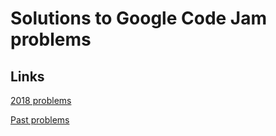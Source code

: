 # Solutions to Google Code Jam problems

Links
-----
[2018 problems](https://codejam.withgoogle.com/2018/challenges)

[Past problems](https://code.google.com/codejam/contests.html)
